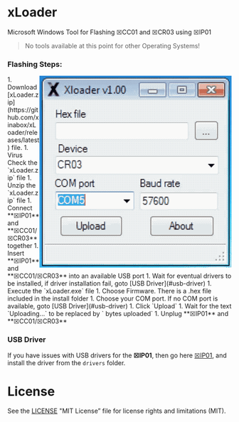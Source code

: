 # xLoader
Microsoft Windows Tool for Flashing ☒CC01 and ☒CR03 using ☒IP01
> No tools available at this point for other Operating Systems!

### Flashing Steps: 
<img src="images/xLoader.gif" align="right">
1. Download [xLoader.zip](https://github.com/xinabox/xLoader/releases/latest) file.
1. Virus Check the `xLoader.zip` file
1. Unzip the `xLoader.zip` file
1. Connect **☒IP01** and **☒CC01/☒CR03** together
1. Insert **☒IP01** and **☒CC01/☒CR03** into an available USB port
1. Wait for eventual drivers to be installed, if driver installation fail, goto [USB Driver](#usb-driver)
1. Execute the `xLoader.exe` file
1. Choose Firmware. There is a .hex file included in the install folder 
1. Choose your COM port. If no COM port is available, goto [USB Driver](#usb-driver)
1. Click `Upload`
1. Wait for the text `Uploading...` to be replaced by `<nnnn> bytes uploaded`
1. Unplug **☒IP01** and **☒CC01/☒CR03** 

### USB Driver
If you have issues with USB drivers for the **☒IP01**, then go here [☒IP01](https://github.com/xinabox/xIP01), and install the driver from the `drivers` folder.

# License
See the [LICENSE](/LICENSE) "MIT License” file for license rights and limitations (MIT).
